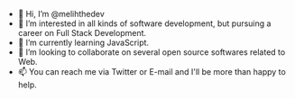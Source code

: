 - 👋 Hi, I’m @melihthedev
- 👀 I’m interested in all kinds of software development, but pursuing a career on Full Stack Development.
- 🌱 I’m currently learning JavaScript.
- 💞️ I’m looking to collaborate on several open source softwares related to Web.
- 📫 You can reach me via Twitter or E-mail and I'll be more than happy to help.

<!---
melihthedev/melihthedev is a ✨ special ✨ repository because its `README.md` (this file) appears on your GitHub profile.
You can click the Preview link to take a look at your changes.
--->
